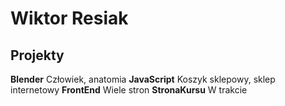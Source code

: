 # Wiktor Resiak

## Projekty
**Blender**
Człowiek, anatomia
**JavaScript**
Koszyk sklepowy, sklep internetowy
**FrontEnd**
Wiele stron
**StronaKursu**
W trakcie

